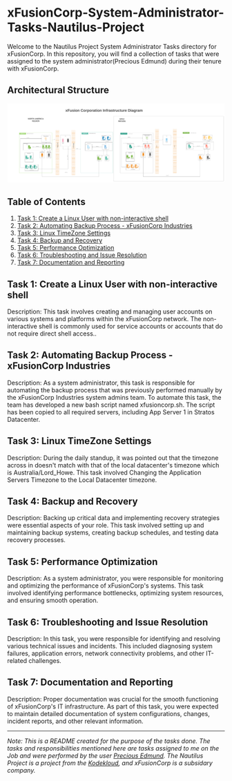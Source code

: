# xFusionCorp-System-Administrator-Tasks-Nautilus-Project
Welcome to the Nautilus Project System Administrator Tasks directory for xFusionCorp. In this repository, you will find a collection of tasks that were assigned to the system administrator(Precious Edmund) during their tenure with xFusionCorp.
## Architectural Structure

![xfusion Cooperation Infastructure Architectural Image](https://github.com/PreciousEddy/xFusionCorp-System-Administrator-Tasks-Nautilus-Project/blob/main/Kodekloud%20engineer.png?raw=true)

## Table of Contents

1. [Task 1: Create a Linux User with non-interactive shell](https://github.com/PreciousEddy/xFusionCorp-System-Administrator-Tasks-Nautilus-Project/blob/main/Task%201/Create%20a%20Linux%20User%20with%20non-interactive%20shell.md#create-a-linux-user-with-non-interactive-shell)
2. [Task 2: Automating Backup Process - xFusionCorp Industries](https://github.com/PreciousEddy/xFusionCorp-System-Administrator-Tasks-Nautilus-Project/blob/main/Task%202/Automating%20Backup%20Process%20-%20xFusionCorp%20Industries.md#automating-backup-process---xfusioncorp-industries)
3. [Task 3: Linux TimeZone Settings](#task-3-managing-system-security)
4. [Task 4: Backup and Recovery](#task-4-backup-and-recovery)
5. [Task 5: Performance Optimization](#task-5-performance-optimization)
6. [Task 6: Troubleshooting and Issue Resolution](#task-6-troubleshooting-and-issue-resolution)
7. [Task 7: Documentation and Reporting](#task-7-documentation-and-reporting)

## Task 1: Create a Linux User with non-interactive shell

Description: This task involves creating and managing user accounts on various systems and platforms within the xFusionCorp network. The non-interactive shell is commonly used for service accounts or accounts that do not require direct shell access..

## Task 2: Automating Backup Process - xFusionCorp Industries

Description: As a system administrator, this task is responsible for automating the backup process that was previously performed manually by the xFusionCorp Industries system admins team. To automate this task, the team has developed a new bash script named xfusioncorp.sh. The script has been copied to all required servers, including App Server 1 in Stratos Datacenter.

## Task 3: Linux TimeZone Settings

Description: During the daily standup, it was pointed out that the timezone across <Nautilus Application Servers> in <Stratos Datacenter> doesn't match with that of the local datacenter's timezone which is Australia/Lord_Howe. This task involved Changing the Application Servers Timezone to the Local Datacenter timezone.

## Task 4: Backup and Recovery

Description: Backing up critical data and implementing recovery strategies were essential aspects of your role. This task involved setting up and maintaining backup systems, creating backup schedules, and testing data recovery processes.

## Task 5: Performance Optimization

Description: As a system administrator, you were responsible for monitoring and optimizing the performance of xFusionCorp's systems. This task involved identifying performance bottlenecks, optimizing system resources, and ensuring smooth operation.

## Task 6: Troubleshooting and Issue Resolution

Description: In this task, you were responsible for identifying and resolving various technical issues and incidents. This included diagnosing system failures, application errors, network connectivity problems, and other IT-related challenges.

## Task 7: Documentation and Reporting

Description: Proper documentation was crucial for the smooth functioning of xFusionCorp's IT infrastructure. As part of this task, you were expected to maintain detailed documentation of system configurations, changes, incident reports, and other relevant information.

---
*Note: This is a README created for the purpose of the tasks done. The tasks and responsibilities mentioned here are tasks assigned to me on the Job and were performed by the user [Precious Edmund](https://github.com/PreciousEddy). The Nautilus Project is a project from the [Kodekloud](engineer.kodekloud.com), and xFusionCorp is a subsidary company.*